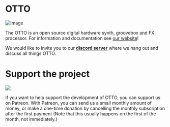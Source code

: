 # OTTO
![image](https://user-images.githubusercontent.com/3133596/128610052-d22a7420-2245-4c5f-8785-9c474ee35d91.png)

The OTTO is an open source digital hardware synth, groovebox and FX processor. For information and documentation see [our website](https://bitfieldaudio.com)!

We would like to invite you to our **[discord server](https://discord.gg/4cV9Ucz)** where we hang out and discuss all things OTTO.

# Support the project


<a href="https://www.patreon.com/bitfieldaudio" data-patreon-widget-type="become-patron-button"><img src="https://img.shields.io/endpoint.svg?url=https%3A%2F%2Fshieldsio-patreon.vercel.app%2Fapi%3Fusername%3Dbitfieldaudio%26type%3Dpatrons&style=for-the-badge"></a>

If you want to help support the development of OTTO, you can support us on Patreon. With Patreon, you can send us a small monthly amount of money, or make a one-time donation by cancelling the monthly subscription after the first payment (Note that this usually happens on the first of the month, not immediately.)

